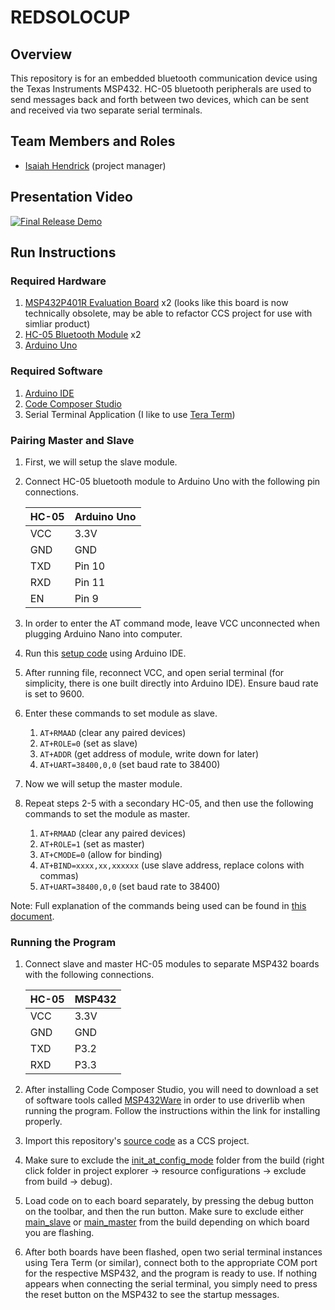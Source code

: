 # REDSOLOCUP
## Overview
This repository is for an embedded bluetooth communication device using the Texas Instruments MSP432. HC-05 bluetooth peripherals are used to send messages back and forth between two devices, which can be sent and received via two separate serial terminals.

## Team Members and Roles
* [Isaiah Hendrick](https://hendrici.github.io/CIS641-HW2-HENDRICK/) (project manager)

## Presentation Video
[![Final Release Demo](http://i3.ytimg.com/vi/bW4uWVO4yxs/hqdefault.jpg)](https://youtu.be/bW4uWVO4yxs)

## Run Instructions
### Required Hardware
1. [MSP432P401R Evaluation Board](https://www.digikey.com/en/products/detail/texas-instruments/MSP-EXP432P401R/5170609) x2 (looks like this board is now technically obsolete, may be able to refactor CCS project for use with simliar product)
2. [HC-05 Bluetooth Module](https://www.amazon.com/DSD-TECH-HC-05-Pass-through-Communication/dp/B01G9KSAF6/ref=sr_1_1_pp?dib=eyJ2IjoiMSJ9.VZL1p5RDGQw7c8DXaqrVkRyfFEBz0HhuagQj9O7D5y6hbVcaugJQgfkVGgef-i5rd81ad2Jos9_JO1qiDdZvkud2QxHSeYY12plp5pyJEAbI56TcgcBCwQP2jWPBM45bn5eCWv8qzhD8hW_EHmPJvAZ4Jm6tW_0uUZrqMHhi9bqJsHK-DvrxBMQCvQATJUKlT0F_4TSMo0DDuFgLovkvZ-Eez1nBWoU0x0GOSJR_aBZXJjJbtNpPRMQXshojdOVnPJc_E3Y7kMwufvPibYSbkbdAzGn-3w5r__aNq6pvrto.mSVgmUqeGHyFfHpyokEoUxY-KPig8y9yF-hMoAODz0A&dib_tag=se&keywords=hc05&qid=1733588210&s=electronics&sr=1-1) x2
3. [Arduino Uno](https://www.amazon.com/Arduino-A000066-ARDUINO-UNO-R3/dp/B008GRTSV6/ref=sr_1_3?crid=1RDB05EVYWKEI&dib=eyJ2IjoiMSJ9.XbKE6b0NGJdls38suMJhLXJd6g6Vup0nHHmmYI4Zo9qrpQnycWIOnJ8s1mQw0n3YLZv03zfQbFBrypHp7Um6U3VGfL9iHzX2HSoWw-jwEVUsO3oekPBiF6BjCHZZqevE2bsx108bNnrzpwdAu3VfUOElBpbJuGQjgDjbd5IsxSfUXHqaPKLRBYYRm5c8I3FXgGjZAHszccvyMmeAUPFVOp0zwG-9YzARbX7YRkkXNsH3Cqeb4oR5Y9zkaBaxvIDUR0MQZ8V8TkLczOlNIbNkssziI9sJz6kn74fhWa5x-fg.zqc-SOcyp9TWsmHZ2QNTibu7hI1jSCZmpMSCZwcfhkA&dib_tag=se&keywords=arduino%2Buno&qid=1733588285&s=electronics&sprefix=arduino%2Buno%2Celectronics%2C137&sr=1-3&th=1)

### Required Software
1. [Arduino IDE](https://www.arduino.cc/en/software)
2. [Code Composer Studio](https://www.ti.com/tool/CCSTUDIO)
3. Serial Terminal Application (I like to use [Tera Term](https://teratermproject.github.io/index-en.html))

### Pairing Master and Slave
1. First, we will setup the slave module.
2. Connect HC-05 bluetooth module to Arduino Uno with the following pin connections.

    | HC-05 | Arduino Uno |
    | --- | --- |
    | VCC | 3.3V |
    | GND | GND |
    | TXD | Pin 10 |
    | RXD | Pin 11 |
    | EN | Pin 9 |

3. In order to enter the AT command mode, leave VCC unconnected when plugging Arduino Nano into computer.
4. Run this [setup code](src/init_at_config_mode/init_at_config_mode.ino) using Arduino IDE.
5. After running file, reconnect VCC, and open serial terminal (for simplicity, there is one built directly into Arduino IDE). Ensure baud rate is set to 9600.
6. Enter these commands to set module as slave.
    1. `AT+RMAAD` (clear any paired devices)
    2. `AT+ROLE=0` (set as slave)
    3. `AT+ADDR` (get address of module, write down for later)
    4. `AT+UART=38400,0,0` (set baud rate to 38400)
7. Now we will setup the master module. 
8. Repeat steps 2-5 with a secondary HC-05, and then use the following commands to set the module as master.
    1. `AT+RMAAD` (clear any paired devices)
    2. `AT+ROLE=1` (set as master)
    3. `AT+CMODE=0` (allow for binding)
    4. `AT+BIND=xxxx,xx,xxxxxx` (use slave address, replace colons with commas)
    5. `AT+UART=38400,0,0` (set baud rate to 38400)

Note: Full explanation of the commands being used can be found in [this document](references/hc05_commands.pdf).

### Running the Program
1. Connect slave and master HC-05 modules to separate MSP432 boards with the following connections.

    | HC-05 | MSP432 |
    | --- | --- |
    | VCC | 3.3V |
    | GND | GND |
    | TXD | P3.2 |
    | RXD | P3.3 |

2. After installing Code Composer Studio, you will need to download a set of software tools called [MSP432Ware](https://software-dl.ti.com/msp430/msp430_public_sw/mcu/msp430/MSP432Ware/latest/index_FDS.html) in order to use driverlib when running the program. Follow the instructions within the link for installing properly.
3. Import this repository's [source code](src)  as a CCS project. 
4. Make sure to exclude the [init_at_config_mode](init_at_config_mode) folder from the build (right click folder in project explorer -> resource configurations -> exclude from build -> debug).
5. Load code on to each board separately, by pressing the debug button on the toolbar, and then the run button. Make sure to exclude either [main_slave](src/main_slave.c) or [main_master](src/main_master.c) from the build depending on which board you are flashing.
6. After both boards have been flashed, open two serial terminal instances using Tera Term (or similar), connect both to the appropriate COM port for the respective MSP432, and the program is ready to use. If nothing appears when connecting the serial terminal, you simply need to press the reset button on the MSP432 to see the startup messages.
